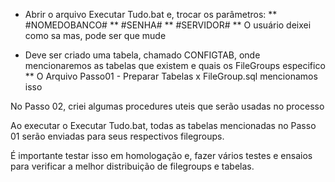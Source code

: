 * Abrir o arquivo Executar Tudo.bat e, trocar os parâmetros:
** #NOMEDOBANCO#
** #SENHA#
** #SERVIDOR#
** O usuário deixei como sa mas, pode ser que mude


* Deve ser criado uma tabela, chamado CONFIGTAB, onde mencionaremos as tabelas que existem e quais os FileGroups especifico
** O Arquivo Passo01 - Preparar Tabelas x FileGroup.sql mencionamos isso

No Passo 02, criei algumas procedures uteis que serão usadas no processo

Ao executar o Executar Tudo.bat, todas as tabelas mencionadas no Passo 01 serão enviadas para seus respectivos filegroups.

É importante testar isso em homologação e, fazer vários testes e ensaios para verificar a melhor distribuição de filegroups e tabelas.


